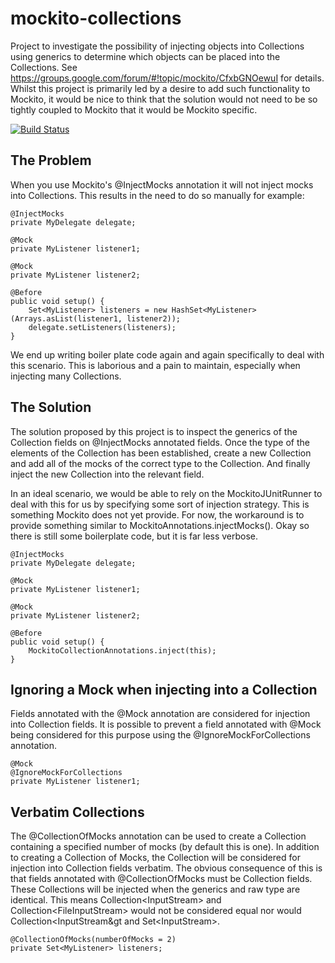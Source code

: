 mockito-collections
===================

Project to investigate the possibility of injecting objects into Collections using generics to determine which objects can be placed into the Collections. See https://groups.google.com/forum/#!topic/mockito/CfxbGNOewuI for details. Whilst this project is primarily led by a desire to add such functionality to Mockito, it would be nice to think that the solution would not need to be so tightly coupled to Mockito that it would be Mockito specific.

[![Build Status](https://buildhive.cloudbees.com/job/jameskennard/job/mockito-collections/badge/icon)](https://buildhive.cloudbees.com/job/jameskennard/job/mockito-collections/)

The Problem
-----------

When you use Mockito's @InjectMocks annotation it will not inject mocks into Collections. This results in the need to do so manually for example:

    @InjectMocks
    private MyDelegate delegate;
    
    @Mock
    private MyListener listener1;
    
    @Mock
    private MyListener listener2;
    
    @Before
    public void setup() {
        Set<MyListener> listeners = new HashSet<MyListener>(Arrays.asList(listener1, listener2));
        delegate.setListeners(listeners);
    }

We end up writing boiler plate code again and again specifically to deal with this scenario. This is laborious and a pain to maintain, especially when injecting many Collections.

The Solution
-------------

The solution proposed by this project is to inspect the generics of the Collection fields on @InjectMocks annotated fields. Once the type of the elements of the Collection has been established, create a new Collection and add all of the mocks of the correct type to the Collection. And finally inject the new Collection into the relevant field.

In an ideal scenario, we would be able to rely on the MockitoJUnitRunner to deal with this for us by specifying some sort of injection strategy. This is something Mockito does not yet provide. For now, the workaround is to provide something similar to MockitoAnnotations.injectMocks(). Okay so there is still some boilerplate code, but it is far less verbose.

    @InjectMocks
    private MyDelegate delegate;
    
    @Mock
    private MyListener listener1;
    
    @Mock
    private MyListener listener2;
    
    @Before
    public void setup() {
        MockitoCollectionAnnotations.inject(this);
    }

Ignoring a Mock when injecting into a Collection
------------------------------------------------

Fields annotated with the @Mock annotation are considered for injection into Collection fields. It is possible to prevent a field annotated with @Mock being considered for this purpose using the @IgnoreMockForCollections annotation. 

    @Mock
    @IgnoreMockForCollections
    private MyListener listener1;

Verbatim Collections
--------------------

The @CollectionOfMocks annotation can be used to create a Collection containing a specified number of mocks (by default this is one). In addition to creating a Collection of Mocks, the Collection will be considered for injection into Collection fields verbatim. The obvious consequence of this is that fields annotated with @CollectionOfMocks must be Collection fields. These Collections will be injected when the generics and raw type are identical. This means Collection&lt;InputStream&gt; and Collection&lt;FileInputStream&gt; would not be considered equal nor would Collection&lt;InputStream&gt and Set&lt;InputStream&gt;.
    
    @CollectionOfMocks(numberOfMocks = 2)
    private Set<MyListener> listeners;

